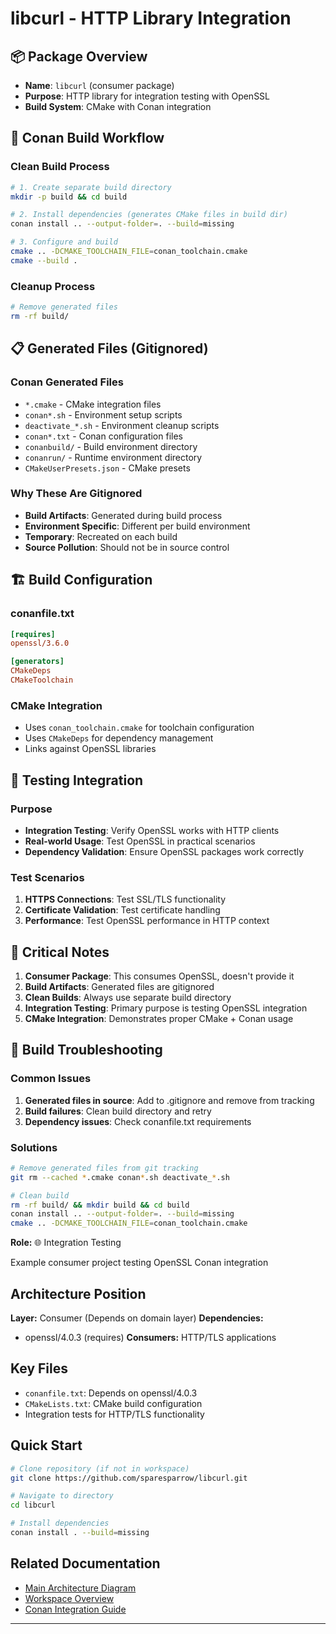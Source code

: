 # libcurl - HTTP Library Integration

## 📦 Package Overview
- **Name**: `libcurl` (consumer package)
- **Purpose**: HTTP library for integration testing with OpenSSL
- **Build System**: CMake with Conan integration

## 🔄 Conan Build Workflow

### Clean Build Process
```bash
# 1. Create separate build directory
mkdir -p build && cd build

# 2. Install dependencies (generates CMake files in build dir)
conan install .. --output-folder=. --build=missing

# 3. Configure and build
cmake .. -DCMAKE_TOOLCHAIN_FILE=conan_toolchain.cmake
cmake --build .
```

### Cleanup Process
```bash
# Remove generated files
rm -rf build/
```

## 📋 Generated Files (Gitignored)

### Conan Generated Files
- `*.cmake` - CMake integration files
- `conan*.sh` - Environment setup scripts
- `deactivate_*.sh` - Environment cleanup scripts
- `conan*.txt` - Conan configuration files
- `conanbuild/` - Build environment directory
- `conanrun/` - Runtime environment directory
- `CMakeUserPresets.json` - CMake presets

### Why These Are Gitignored
- **Build Artifacts**: Generated during build process
- **Environment Specific**: Different per build environment
- **Temporary**: Recreated on each build
- **Source Pollution**: Should not be in source control

## 🏗️ Build Configuration

### conanfile.txt
```ini
[requires]
openssl/3.6.0

[generators]
CMakeDeps
CMakeToolchain
```

### CMake Integration
- Uses `conan_toolchain.cmake` for toolchain configuration
- Uses `CMakeDeps` for dependency management
- Links against OpenSSL libraries

## 🧪 Testing Integration

### Purpose
- **Integration Testing**: Verify OpenSSL works with HTTP clients
- **Real-world Usage**: Test OpenSSL in practical scenarios
- **Dependency Validation**: Ensure OpenSSL packages work correctly

### Test Scenarios
1. **HTTPS Connections**: Test SSL/TLS functionality
2. **Certificate Validation**: Test certificate handling
3. **Performance**: Test OpenSSL performance in HTTP context

## 🚨 Critical Notes

1. **Consumer Package**: This consumes OpenSSL, doesn't provide it
2. **Build Artifacts**: Generated files are gitignored
3. **Clean Builds**: Always use separate build directory
4. **Integration Testing**: Primary purpose is testing OpenSSL integration
5. **CMake Integration**: Demonstrates proper CMake + Conan usage

## 📝 Build Troubleshooting

### Common Issues
1. **Generated files in source**: Add to .gitignore and remove from tracking
2. **Build failures**: Clean build directory and retry
3. **Dependency issues**: Check conanfile.txt requirements

### Solutions
```bash
# Remove generated files from git tracking
git rm --cached *.cmake conan*.sh deactivate_*.sh

# Clean build
rm -rf build/ && mkdir build && cd build
conan install .. --output-folder=. --build=missing
cmake .. -DCMAKE_TOOLCHAIN_FILE=conan_toolchain.cmake
```



**Role:** 🌐 Integration Testing

Example consumer project testing OpenSSL Conan integration

## Architecture Position

**Layer:** Consumer (Depends on domain layer)
**Dependencies:**
- openssl/4.0.3 (requires)
**Consumers:** HTTP/TLS applications

## Key Files

- `conanfile.txt`: Depends on openssl/4.0.3
- `CMakeLists.txt`: CMake build configuration
- Integration tests for HTTP/TLS functionality

## Quick Start

```bash
# Clone repository (if not in workspace)
git clone https://github.com/sparesparrow/libcurl.git

# Navigate to directory
cd libcurl

# Install dependencies
conan install . --build=missing
```

## Related Documentation

- [Main Architecture Diagram](../architecture-diagram.md)
- [Workspace Overview](../README.md)
- [Conan Integration Guide](../docs/conan-extensions-diagram.md)

---
